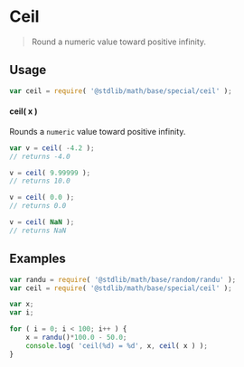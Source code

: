 # Ceil

> Round a numeric value toward positive infinity.


<section class="usage">

## Usage

``` javascript
var ceil = require( '@stdlib/math/base/special/ceil' );
```

#### ceil( x )

Rounds a `numeric` value toward positive infinity.

``` javascript
var v = ceil( -4.2 );
// returns -4.0

v = ceil( 9.99999 );
// returns 10.0

v = ceil( 0.0 );
// returns 0.0

v = ceil( NaN );
// returns NaN
```

</section>

<!-- /.usage -->


<section class="examples">

## Examples

``` javascript
var randu = require( '@stdlib/math/base/random/randu' );
var ceil = require( '@stdlib/math/base/special/ceil' );

var x;
var i;

for ( i = 0; i < 100; i++ ) {
    x = randu()*100.0 - 50.0;
    console.log( 'ceil(%d) = %d', x, ceil( x ) );
}
```

</section>

<!-- /.examples -->


<section class="links">

</section>

<!-- /.links -->
